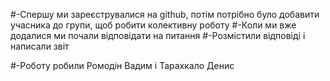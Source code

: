 #-Спершу ми зареєструвалися на github, потім  потрібно було добавити учасника до групи, щоб робити колективну роботу
#-Коли ми вже додалися ми почали відповідати на питання 
#-Розмістили відповіді і написали звіт

#-Роботу робили Ромодін Вадим і Тарахкало Денис
